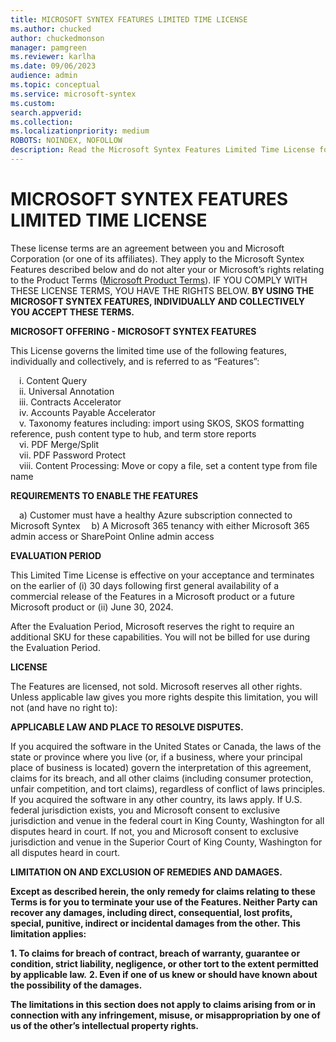 ```yaml
---
title: MICROSOFT SYNTEX FEATURES LIMITED TIME LICENSE
ms.author: chucked
author: chuckedmonson
manager: pamgreen
ms.reviewer: karlha
ms.date: 09/06/2023
audience: admin
ms.topic: conceptual
ms.service: microsoft-syntex
ms.custom: 
search.appverid: 
ms.collection: 
ms.localizationpriority: medium
ROBOTS: NOINDEX, NOFOLLOW
description: Read the Microsoft Syntex Features Limited Time License for Syntex features available as a preview for all users.
---
```


# MICROSOFT SYNTEX FEATURES LIMITED TIME LICENSE

These license terms are an agreement between you and Microsoft Corporation (or one of its affiliates). They apply to the Microsoft Syntex Features described below and do not alter your or Microsoft’s rights relating to the Product Terms ([Microsoft Product Terms](https://www.microsoft.com/licensing/terms/)). IF YOU COMPLY WITH THESE LICENSE TERMS, YOU HAVE THE RIGHTS BELOW. **BY USING THE MICROSOFT SYNTEX FEATURES, INDIVIDUALLY AND COLLECTIVELY YOU ACCEPT THESE TERMS.**

**MICROSOFT OFFERING - MICROSOFT SYNTEX FEATURES**

This License governs the limited time use of the following features, individually and collectively, and is referred to as “Features”:

&emsp;i.	Content Query<br>
&emsp;ii.	Universal Annotation<br>
&emsp;iii.	Contracts Accelerator<br>
&emsp;iv.	Accounts Payable Accelerator<br>
&emsp;v.	Taxonomy features including: import using SKOS, SKOS formatting reference, push content type to hub, and term store reports<br>
&emsp;vi.	PDF Merge/Split<br>
&emsp;vii.	PDF Password Protect<br>
&emsp;viii.	Content Processing: Move or copy a file, set a content type from file name

**REQUIREMENTS TO ENABLE THE FEATURES**

&emsp;a)	Customer must have a healthy Azure subscription connected to Microsoft Syntex
&emsp;b)	A Microsoft 365 tenancy with either Microsoft 365 admin access or SharePoint Online admin access

**EVALUATION PERIOD**

This Limited Time License is effective on your acceptance and terminates on the earlier of (i) 30 days following first general availability of a commercial release of the Features in a Microsoft product or a future Microsoft product or (ii) June 30, 2024.

After the Evaluation Period, Microsoft reserves the right to require an additional SKU for these capabilities.   You will not be billed for use during the Evaluation Period.

**LICENSE**

The Features are licensed, not sold. Microsoft reserves all other rights. Unless applicable law gives you more rights despite this limitation, you will not (and have no right to):

**APPLICABLE LAW AND PLACE TO RESOLVE DISPUTES.**

If you acquired the software in the United States or Canada, the laws of the state or province where you live (or, if a business, where your principal place of business is located) govern the interpretation of this agreement, claims for its breach, and all other claims (including consumer protection, unfair competition, and tort claims), regardless of conflict of laws principles. If you acquired the software in any other country, its laws apply. If U.S. federal jurisdiction exists, you and Microsoft consent to exclusive jurisdiction and venue in the federal court in King County, Washington for all disputes heard in court. If not, you and Microsoft consent to exclusive jurisdiction and venue in the Superior Court of King County, Washington for all disputes heard in court.

**LIMITATION ON AND EXCLUSION OF REMEDIES AND DAMAGES.**

**Except as described herein, the only remedy for claims relating to these Terms is for you to terminate your use of the Features. Neither Party can recover any damages, including direct, consequential, lost profits, special, punitive, indirect or incidental damages from the other. This limitation applies:**

   **1. To claims for breach of contract, breach of warranty, guarantee or condition, strict liability, negligence, or other tort to the extent permitted by applicable law.**
   **2. Even if one of us knew or should have known about the possibility of the damages.**

**The limitations in this section does not apply to claims arising from or in connection with any infringement, misuse, or misappropriation by one of us of the other’s intellectual property rights.**
